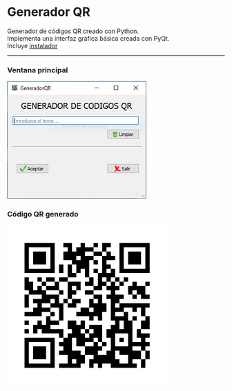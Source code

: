 # Generador QR
Generador de códigos QR creado con Python.  
Implementa una interfaz gráfica básica creada con PyQt.  
Incluye [instalador](/Output/setup.exe)  
___
### Ventana principal
![ventana principal](/img/git/1.PNG "ventana principal")
### Código QR generado
![ventana](/img/git/25_06_2022-23_10_19.png "ventana")